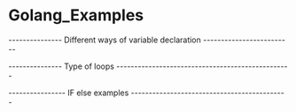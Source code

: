 # Golang_Examples
 
--------------- Different ways of variable declaration -------------------------

--------------- Type of loops -------------------------------------------------

---------------- IF else examples --------------------------------------------
